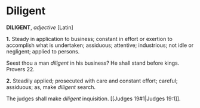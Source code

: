 # Diligent

**DILIGENT**, _adjective_ \[Latin\]

**1.** Steady in application to business; constant in effort or exertion to accomplish what is undertaken; assiduous; attentive; industrious; not idle or negligent; applied to persons.

Seest thou a man _diligent_ in his business? He shall stand before kings. Provers 22.

**2.** Steadily applied; prosecuted with care and constant effort; careful; assiduous; as, make _diligent_ search.

The judges shall make _diligent_ inquisition. [[Judges 19#1|Judges 19:1]].